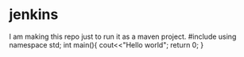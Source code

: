 # jenkins
I am making this repo just to run it as a maven project.
#include<iostream>
using namespace std;
int main(){
cout<<"Hello world";
return 0;
}
